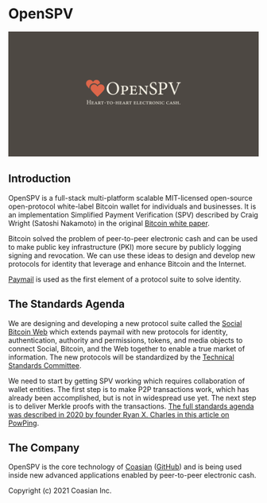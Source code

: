 # OpenSPV

![OpenSPV](./openspv-landscape-dark.png)

## Introduction

OpenSPV is a full-stack multi-platform scalable MIT-licensed open-source
open-protocol white-label Bitcoin wallet for individuals and businesses. It is
an implementation Simplified Payment Verification (SPV) described by Craig
Wright (Satoshi Nakamoto) in the original [Bitcoin white
paper](https://craigwright.net/bitcoin-white-paper.pdf).

Bitcoin solved the problem of peer-to-peer electronic cash and can be used to
make public key infrastructure (PKI) more secure by publicly logging signing and
revocation. We can use these ideas to design and develop new protocols for
identity that leverage and enhance Bitcoin and the Internet.

[Paymail](https://bsvalias.org/) is used as the first element of a protocol
suite to solve identity. 

## The Standards Agenda

We are designing and developing a new protocol suite called the [Social Bitcoin
Web](https://www.ryanxcharles.com) which extends paymail with new protocols for
identity, authentication, authority and permissions, tokens, and media objects
to connect Social, Bitcoin, and the Web together to enable a true market of
information. The new protocols will be standardized by the [Technical Standards
Committee](https://tsc.bitcoinassociation.net/).

We need to start by getting SPV working which requires collaboration of wallet
entities. The first step is to make P2P transactions work, which has already
been accomplished, but is not in widespread use yet. The next step is to deliver
Merkle proofs with the transactions. [The full standards agenda was described in
2020 by founder Ryan X. Charles in this article on
PowPing](https://powping.com/posts/ef72d7cb5e0ce6a7457dffc79f9c17e791cc50d18f049d5e89736c624d805a04).

## The Company

OpenSPV is the core technology of [Coasian](https://www.coasian.com)
([GitHub](https://github.com/coasian)) and is being used inside new advanced
applications enabled by peer-to-peer electronic cash.

Copyright (c) 2021 Coasian Inc.
